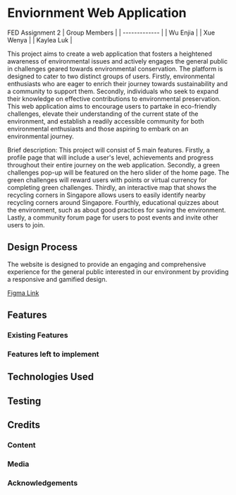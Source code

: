 # Enviornment Web Application
FED Assignment 2
| Group Members  | 
| ------------- | 
| Wu Enjia  | 
| Xue Wenya  | 
| Kaylea Luk |

This project aims to create a web application that fosters a heightened awareness of environmental issues and actively engages the general public in challenges geared towards environmental conservation. The platform is designed to cater to two distinct groups of users. Firstly, environmental enthusiasts who are eager to enrich their journey towards sustainability and a community to support them. Secondly, individuals who seek to expand their knowledge on effective contributions to environmental preservation. This web application aims to encourage users to partake in eco-friendly challenges, elevate their understanding of the current state of the environment, and establish a readily accessible community for both environmental enthusiasts and those aspiring to embark on an environmental journey.

Brief description: 
This project will consist of 5 main features.
Firstly, a profile page that will include a user's level, achievements and progress throughout their entire journey on the web application.
Secondly, a green challenges pop-up will be featured on the hero slider of the home page. The green challenges will reward users with points or virtual currency for completing green challenges.
Thirdly, an interactive map that shows the recycling corners in Singapore allows users to easily identify nearby recycling corners around Singapore.
Fourthly, educational quizzes about the environment, such as about good practices for saving the environment.
Lastly, a community forum page for users to post events and invite other users to join.


## Design Process
The website is designed to provide an engaging and comprehensive experience for the general public interested in our environment by providing a responsive and gamified design. 


[Figma Link]()

## Features
### Existing Features

### Features left to implement

## Technologies Used

## Testing

## Credits
### Content

### Media
  
### Acknowledgements

